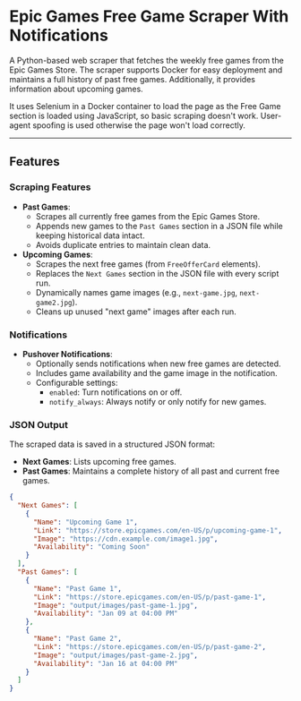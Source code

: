 # Epic Games Free Game Scraper With Notifications

A Python-based web scraper that fetches the weekly free games from the Epic Games Store. The scraper supports Docker for easy deployment and maintains a full history of past free games. Additionally, it provides information about upcoming games.

It uses Selenium in a Docker container to load the page as the Free Game section is loaded using JavaScript, so basic scraping doesn't work. User-agent spoofing is used otherwise the page won't load correctly.

---

## Features

### Scraping Features
- **Past Games**:
  - Scrapes all currently free games from the Epic Games Store.
  - Appends new games to the `Past Games` section in a JSON file while keeping historical data intact.
  - Avoids duplicate entries to maintain clean data.
- **Upcoming Games**:
  - Scrapes the next free games (from `FreeOfferCard` elements).
  - Replaces the `Next Games` section in the JSON file with every script run.
  - Dynamically names game images (e.g., `next-game.jpg`, `next-game2.jpg`).
  - Cleans up unused "next game" images after each run.

### Notifications
- **Pushover Notifications**:
  - Optionally sends notifications when new free games are detected.
  - Includes game availability and the game image in the notification.
  - Configurable settings:
    - `enabled`: Turn notifications on or off.
    - `notify_always`: Always notify or only notify for new games.

### JSON Output
The scraped data is saved in a structured JSON format:
- **Next Games**: Lists upcoming free games.
- **Past Games**: Maintains a complete history of all past and current free games.

```json
{
  "Next Games": [
    {
      "Name": "Upcoming Game 1",
      "Link": "https://store.epicgames.com/en-US/p/upcoming-game-1",
      "Image": "https://cdn.example.com/image1.jpg",
      "Availability": "Coming Soon"
    }
  ],
  "Past Games": [
    {
      "Name": "Past Game 1",
      "Link": "https://store.epicgames.com/en-US/p/past-game-1",
      "Image": "output/images/past-game-1.jpg",
      "Availability": "Jan 09 at 04:00 PM"
    },
    {
      "Name": "Past Game 2",
      "Link": "https://store.epicgames.com/en-US/p/past-game-2",
      "Image": "output/images/past-game-2.jpg",
      "Availability": "Jan 16 at 04:00 PM"
    }
  ]
}
